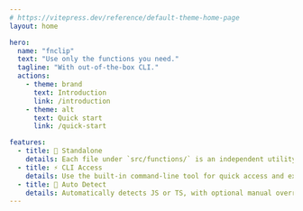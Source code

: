 ```yaml
---
# https://vitepress.dev/reference/default-theme-home-page
layout: home

hero:
  name: "fnclip"
  text: "Use only the functions you need."
  tagline: "With out-of-the-box CLI."
  actions:
    - theme: brand
      text: Introduction
      link: /introduction
    - theme: alt
      text: Quick start
      link: /quick-start

features:
  - title: 🧩 Standalone
    details: Each file under `src/functions/` is an independent utility you can copy and use directly.
  - title: ⚡ CLI Access
    details: Use the built-in command-line tool for quick access and execution.
  - title: 🧠 Auto Detect
    details: Automatically detects JS or TS, with optional manual override.
---
```

